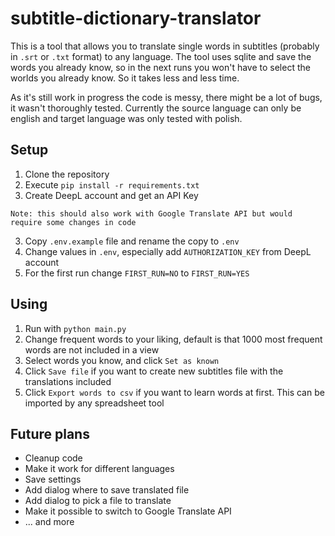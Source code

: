# subtitle-dictionary-translator

This is a tool that allows you to translate single words in subtitles (probably in `.srt` or `.txt` format) to any language. The tool uses sqlite and save the words you already know, so in the next runs you won't have to select the worlds you already know. So it takes less and less time.

As it's still work in progress the code is messy, there might be a lot of bugs, it wasn't thoroughly tested. Currently the source language can only be english and target language was only tested with polish.

## Setup

1. Clone the repository
2. Execute `pip install -r requirements.txt`
3. Create DeepL account and get an API Key

  ```Note: this should also work with Google Translate API but would require some changes in code```
  
3. Copy `.env.example` file and rename the copy to `.env`
4. Change values in `.env`, especially add `AUTHORIZATION_KEY` from DeepL account
5. For the first run change `FIRST_RUN=NO` to `FIRST_RUN=YES`

## Using

1. Run with `python main.py`
2. Change frequent words to your liking, default is that 1000 most frequent words are not included in a view
3. Select words you know, and click `Set as known`
4. Click `Save file` if you want to create new subtitles file with the translations included
5. Click `Export words to csv` if you want to learn words at first. This can be imported by any spreadsheet tool

## Future plans

* Cleanup code
* Make it work for different languages
* Save settings
* Add dialog where to save translated file
* Add dialog to pick a file to translate
* Make it possible to switch to Google Translate API
* ... and more
